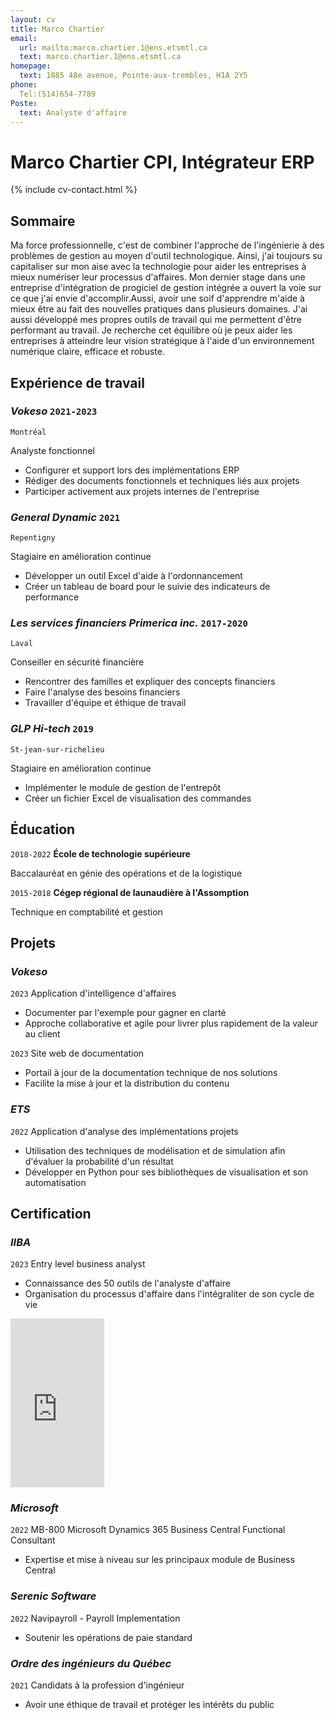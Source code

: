 ```yaml
---
layout: cv
title: Marco Chartier
email:
  url: mailto:marco.chartier.1@ens.etsmtl.ca
  text: marco.chartier.1@ens.etsmtl.ca
homepage:
  text: 1885 48e avenue, Pointe-aux-trembles, H1A 2Y5
phone:
  Tel:(514)654-7789
Poste:
  text: Analyste d'affaire
---
```


# Marco **Chartier** CPI, Intégrateur ERP


<!--
include contact information from the front matter
Supported arguments:
    - homepage: text
    - phone
    - email
-->

{% include cv-contact.html %}

## Sommaire

Ma force professionnelle, c'est de combiner l'approche de l'ingénierie à des problèmes de gestion au moyen d'outil technologique. Ainsi, j'ai toujours su capitaliser sur mon aise avec la technologie pour aider les entreprises à mieux numériser leur processus d'affaires. Mon dernier stage dans une entreprise d'intégration de progiciel de gestion intégrée a ouvert la voie sur ce que j'ai envie d'accomplir.Aussi, avoir une soif d'apprendre m'aide à mieux être au fait des nouvelles pratiques dans plusieurs domaines. J'ai aussi développé mes propres outils de travail qui me permettent d'être performant au travail. Je recherche cet équilibre où je peux aider les entreprises à atteindre leur vision stratégique à l'aide d'un environnement numérique claire, efficace et robuste.

## Expérience de travail

### *Vokeso* `2021-2023`

```
Montréal
```

Analyste fonctionnel
- Configurer et support lors des implémentations ERP
- Rédiger des documents fonctionnels et techniques liés aux projets
- Participer activement aux projets internes de l'entreprise


### *General Dynamic* `2021`

```
Repentigny
```

Stagiaire en amélioration continue
- Développer un outil Excel d'aide à l'ordonnancement
- Créer un tableau de board pour le suivie des indicateurs de performance

### *Les services financiers Primerica inc.* `2017-2020`

```
Laval
```

Conseiller en sécurité financière
- Rencontrer des familles et expliquer des concepts financiers
- Faire l'analyse des besoins financiers
- Travailler d'équipe et éthique de travail



### *GLP Hi-tech* `2019`

```
St-jean-sur-richelieu
```
Stagiaire en amélioration continue 
- Implémenter le module de gestion de l'entrepôt
- Créer un fichier Excel de visualisation des commandes



## Éducation

`2018-2022`
__École de technologie supérieure__

Baccalauréat en génie des opérations et de la logistique

`2015-2018`
__Cégep régional de launaudière à l'Assomption__

Technique en comptabilité et gestion


## Projets

### *Vokeso*

`2023`
Application d'intelligence d'affaires
- Documenter par l'exemple pour gagner en clarté
- Approche collaborative et agile pour livrer plus rapidement de la valeur au client

`2023`
Site web de documentation
- Portail à jour de la documentation technique de nos solutions
- Facilite la mise à jour et la distribution du contenu

### *ETS*

`2022`
Application d'analyse des implémentations projets
- Utilisation des techniques de modélisation et de simulation afin d'évaluer la probabilité d'un résultat
- Développer en Python pour ses bibliothèques de visualisation et son automatisation

## Certification

### *IIBA*

`2023` Entry level business analyst
- Connaissance des 50 outils de l'analyste d'affaire
- Organisation du processus d'affaire dans l'intégraliter de son cycle de vie
<iframe
  src="https://api.accredible.com/v1/frontend/credential_website_embed_image/badge/81197839"
  width="150"
  height="270"
  frameborder="0">
</iframe>

### *Microsoft*

`2022` MB-800 Microsoft Dynamics 365 Business Central Functional Consultant
- Expertise et mise à niveau sur les principaux module de Business Central
<div data-iframe-width="150" data-iframe-height="270" data-share-badge-id="3f7eb2cb-a9a9-4ba6-8f7b-f67271f880b1" data-share-badge-host="https://www.credly.com"></div><script type="text/javascript" async src="//cdn.credly.com/assets/utilities/embed.js"></script>

### *Serenic Software*

`2022` Navipayroll - Payroll Implementation
- Soutenir les opérations de paie standard

### *Ordre des ingénieurs du Québec*

`2021` Candidats à la profession d'ingénieur
- Avoir une éthique de travail et protéger les intérêts du public



<!-- ### Footer

Dernière mise à jour: septembre 2023 -->
